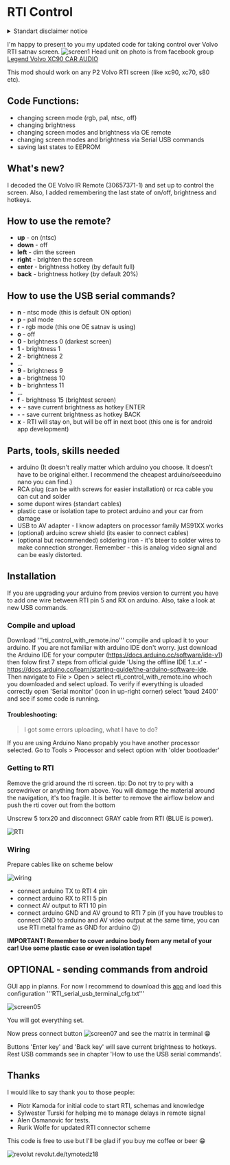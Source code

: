 # RTI Control

<details>
<summary>Standart disclaimer notice</summary>

I am not taking any resposibility for bricked arduino, damaged RTI or any other damaged thing in your car. Always remember to cover metal pieces from arduino to avoid any electric damage. 
</details>

  

I'm happy to present to you my updated code for taking control over Volvo RTI satnav screen.
![screen1](https://github.com/TymEK49/RTI_control/blob/main/pictures/Finished_work.jpg)
Head unit on photo is from facebook group [Legend Volvo XC90 CAR AUDIO](https://www.facebook.com/groups/2444546715858068)

This mod should work on any P2 Volvo RTI screen (like xc90, xc70, s80 etc).

## Code Functions: 
- changing screen mode (rgb, pal, ntsc, off)
- changing brightness
- changing screen modes and brightness via OE remote
- changing screen modes and brightness via Serial USB commands
- saving last states to EEPROM

## What's new? 
I decoded the OE Volvo IR Remote (30657371-1) and set up to control the screen. Also, I added remembering the last state of on/off, brightness and hotkeys.

## How to use the remote?
<ul>
    <li><strong>up</strong> - on (ntsc)</li>
    <li><strong>down</strong> - off</li>
    <li><strong>left</strong> - dim the screen</li>
    <li><strong>right</strong> - brighten the screen</li>
    <li><strong>enter</strong> - brightness hotkey (by default full)</li>
    <li><strong>back</strong> - brightness hotkey (by default 20%)</li>
</ul> 

## How to use the USB serial commands?
<ul>
  <li><strong>n</strong> - ntsc mode (this is default ON option)</li>
  <li><strong>p</strong> - pal mode</li>
  <li><strong>r</strong> - rgb mode (this one OE satnav is using)</li>
  <li><strong>o</strong> - off</li>
  <li><strong>0</strong> - brightness 0 (darkest screen) </li>
  <li><strong>1</strong> - brightness 1</li>
  <li><strong>2</strong> - brightness 2</li>
  <li>...</li>
  <li><strong>9</strong> - brightness 9</li>
  <li><strong>a</strong> - brightness 10</li>
  <li><strong>b</strong> - brighntess 11</li>
  <li>...</li>
  <li><strong>f</strong> - brightness 15 (brightest screen)</li>
  <li><strong>+</strong> - save current brightness as hotkey ENTER</li>
  <li><strong>-</strong> - save current brightness as hotkey BACK</li>
  <li><strong>x</strong> - RTI will stay on, but will be off in next boot (this one is for android app development)</li>
</ul> 

## Parts, tools, skills needed
- arduino (It doesn't really matter which arduino you choose. It doesn't have to be original either. I recommend the cheapest arduino/seeeduino nano you can find.)
- RCA plug (can be with screws for easier installation) or rca cable you can cut and solder
- some dupont wires (standart cables) 
- plastic case or isolation tape to protect arduino and your car from damage
- USB to AV adapter - I know adapters on processor family MS91XX works 
- (optional) arduino screw shield (its easier to connect cables)
- (optional but recommended) soldering iron - it's bteer to solder wires to make connection stronger. Remember - this is analog video signal and can be easly distorted.

## Installation
If you are upgrading your arduino from previos version to current you have to add one wire between RTI pin 5 and RX on arduino. Also, take a look at new USB commands.

### Compile and upload

Download '''rti_control_with_remote.ino''' compile and upload it to your arduino. 
If you are not familiar with arduino IDE don't worry. just download the Arduino IDE for your computer (https://docs.arduino.cc/software/ide-v1) then folow first 7 steps from official guide 'Using the offline IDE 1.x.x' - https://docs.arduino.cc/learn/starting-guide/the-arduino-software-ide. Then navigate to File > Open > select rti_control_with_remote.ino whoch you downloaded and select upload. 
To verify if everything is uloaded correctly open 'Serial monitor' (icon in up-right corner) select 'baud 2400' and see if some code is running. 

#### Troubleshooting:
> I got some errors uploading, what I have to do? 

If you are using Arduino Nano propably you have another processor selected. Go to Tools > Processor and select option with 'older bootloader'

### Getting to RTI

Remove the grid around the rti screen.
tip: Do not try to pry with a screwdriver or anything from above. You will damage the material around the navigation, it's too fragile. It is better to remove the airflow below and push the rti cover out from the bottom

Unscrew 5 torx20 and disconnect GRAY cable from RTI (BLUE is power).

![RTI](https://github.com/TymEK49/RTI_control/blob/main/pictures/RTI_connectors.png)

### Wiring

Prepare cables like on scheme below

![wiring](https://github.com/TymEK49/RTI_control/blob/main/pictures/RTI_REMOTE_schema.png)

- connect arduino TX to RTI 4 pin
- connect arduino RX to RTI 5 pin
- connect AV output to RTI 10 pin
- connect arduino GND and AV ground to RTI 7 pin
(if you have troubles to connect GND to arduino and AV video output at the same time, you can use RTI metal frame as GND for arduino 😉)

<strong>IMPORTANT! Remember to cover arduino body from any metal of your car! Use some plastic case or even isolation tape!</strong>

## OPTIONAL - sending commands from android

GUI app in planns. 
For now I recommend to download this [app](https://play.google.com/store/apps/details?id=de.kai_morich.serial_usb_terminal) and load this configuration '''RTI_serial_usb_terminal_cfg.txt'''

![screen05](https://github.com/TymEK49/RTI_control/blob/main/screenshots/screen05.png)

You will got everything set.

Now press connect button ![screen07](https://github.com/TymEK49/RTI_control/blob/main/screenshots/screen07.png) and see the matrix in terminal 😁

Buttons 'Enter key' and 'Back key' will save current brightness to hotkeys. Rest USB commands see in chapter 'How to use the USB serial commands'.

## Thanks

I would like to say thank you to those people:
- Piotr Kamoda for initial code to start RTI, schemas and knowledge
- Sylwester Turski for helping me to manage delays in remote signal
- Alen Osmanovic for tests.
- Rurik Wolfe for updated RTI connector scheme

This code is free to use but I'll be glad if you buy me coffee or beer 😁

![revolut](https://github.com/TymEK49/RTI_control/blob/main/screenshots/revolut.png)
revolut.de/tymotedz18

